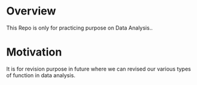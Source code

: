 # Overview
 
This Repo is only for practicing purpose on Data Analysis..


# Motivation
It is for revision purpose in future where we can revised our various types of function in data analysis.


